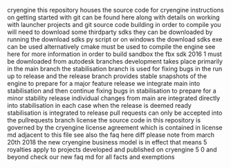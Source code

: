 cryengine this repository houses the source code for cryengine instructions on getting started with git can be found here along with details on working with launcher projects and git source code building in order to compile you will need to download some thirdparty sdks they can be downloaded by running the download sdks py script or on windows the download sdks exe can be used alternatively cmake must be used to compile the engine see here for more information in order to build sandbox the fbx sdk 2016 1 must be downloaded from autodesk branches development takes place primarily in the main branch the stabilisation branch is used for fixing bugs in the run up to release and the release branch provides stable snapshots of the engine to prepare for a major feature release we integrate main into stabilisation and then continue fixing bugs in stabilisation to prepare for a minor stability release individual changes from main are integrated directly into stabilisation in each case when the release is deemed ready stabilisation is integrated to release pull requests can only be accepted into the pullrequests branch license the source code in this repository is governed by the cryengine license agreement which is contained in license md adjacent to this file see also the faq here diff please note from march 20th 2018 the new cryengine business model is in effect that means 5 royalties apply to projects developed and published on cryengine 5 0 and beyond check our new faq md for all facts and exemptions